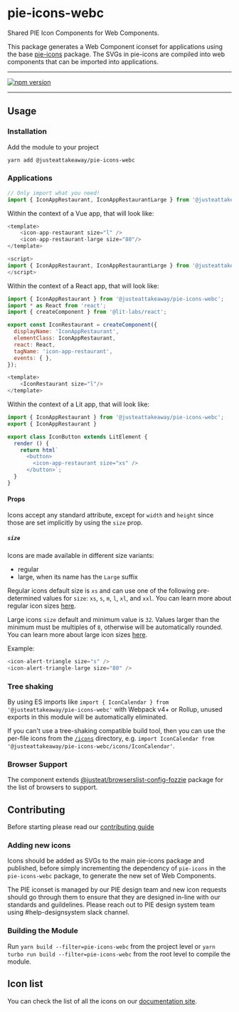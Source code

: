 
# pie-icons-webc

Shared PIE Icon Components for Web Components.

This package generates a Web Component iconset for applications using the base [pie-icons](https://www.npmjs.com/package/@justeattakeaway/pie-icons) package. The SVGs in pie-icons are compiled into web components that can be imported into applications.

---

[![npm version](https://img.shields.io/npm/v/@justeattakeaway/pie-icons-webc.svg)](https://img.shields.io/npm/v/@justeattakeaway/pie-icons-webc.svg)

---
## Usage

### Installation

Add the module to your project

```bash
yarn add @justeattakeaway/pie-icons-webc
```

### Applications

```js
// Only import what you need!
import { IconAppRestaurant, IconAppRestaurantLarge } from '@justeattakeaway/pie-icons-webc';
```

Within the context of a Vue app, that will look like:

  ```js
  <template>
      <icon-app-restaurant size="l" />
      <icon-app-restaurant-large size="80"/>
  </template>

  <script>
  import { IconAppRestaurant, IconAppRestaurantLarge } from '@justeattakeaway/pie-icons-webc';
  </script>
  ```

Within the context of a React app, that will look like:

  ```js
import { IconAppRestaurant } from '@justeattakeaway/pie-icons-webc';
import * as React from 'react';
import { createComponent } from '@lit-labs/react';

export const IconRestaurant = createComponent({
    displayName: 'IconAppRestaurant',
    elementClass: IconAppRestaurant,
    react: React,
    tagName: 'icon-app-restaurant',
    events: { },
});

  <template>
      <IconRestaurant size="l"/>
  </template>
  ```

Within the context of a Lit app, that will look like:

  ```js
import { IconAppRestaurant } from '@justeattakeaway/pie-icons-webc';
export { IconAppRestaurant }

  export class IconButton extends LitElement {
    render () {
      return html`
        <button>
          <icon-app-restaurant size="xs" />
        </button>`;
    }
  }
  ```

#### Props

Icons accept any standard attribute, except for `width` and `height` since those are set implicitly by using the `size` prop.

##### `size`

Icons are made available in different size variants:
- regular
- large, when its name has the `Large` suffix

Regular icons default size is `xs` and can use one of the following pre-determined values for `size`: `xs`, `s`, `m`, `l`, `xl`, and `xxl`. You can learn more about regular icon sizes [here](https://www.pie.design/foundations/iconography/overview/#:~:text=Sizes%20for%20the%20Small%20icon%20set).

Large icons `size` default and minimum value is `32`. Values larger than the minimum must be multiples of `8`, otherwise will be automatically rounded. You can learn more about large icon sizes [here](https://www.pie.design/foundations/iconography/overview/#:~:text=Sizes%20for%20the%20Large%20icon%20set).

Example:

```js
<icon-alert-triangle size="s" />
<icon-alert-triangle-large size="80" />
```

### Tree shaking

By using ES imports like `import { IconCalendar } from '@justeattakeaway/pie-icons-webc'` with Webpack v4+ or Rollup, unused exports in this module will be automatically eliminated.

If you can't use a tree-shaking compatible build tool, then you can use the per-file icons from the [`/icons`](https://unpkg.com/@justeattakeaway/pie-icons-vue/icons/) directory, e.g. `import IconCalendar from '@justeattakeaway/pie-icons-webc/icons/IconCalendar'`.


### Browser Support

The component extends [@justeat/browserslist-config-fozzie](https://github.com/justeat/browserslist-config-fozzie) package for the list of browsers to support.


## Contributing

Before starting please read our [contributing guide](https://pie.design/engineers/contributing/)

### Adding new icons

Icons should be added as SVGs to the main pie-icons package and published, before simply incrementing the dependency of `pie-icons` in the `pie-icons-webc` package, to generate the new set of Web Components.

The PIE iconset is managed by our PIE design team and new icon requests should go through them to ensure that they are designed in-line with our standards and guildelines. Please reach out to PIE design system team using #help-designsystem slack channel.

### Building the Module

Run `yarn build --filter=pie-icons-webc` from the project level or `yarn turbo run build --filter=pie-icons-webc` from the root level to compile the module.

## Icon list

You can check the list of all the icons on our [documentation site](https://pie.design/foundations/iconography/library/).

